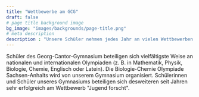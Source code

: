 ```yaml
---
title: "Wettbewerbe am GCG"
draft: false
# page title background image
bg_image: "images/backgrounds/page-title.png"
# meta description
description : "Unsere Schüler nehmen jedes Jahr an vielen Wettbewerben teil. Die meisten davon sind hier aufgelistet. Die Liste ist nach Fächern sortiert."
---
```

Schüler des Georg-Cantor-Gymnasium beteiligen sich vielfältigste Weise an nationalen und internationalen Olympiaden (z. B. in Mathematik, Physik, Biologie, Chemie, Englisch oder Latein). Die Biologie-Chemie Olympiade Sachsen-Anhalts wird von unserem Gymnasium organisiert. Schülerinnen und Schüler unseres Gymnasiums beteiligen sich desweiteren seit Jahren sehr erfolgreich am Wettbewerb "Jugend forscht".
